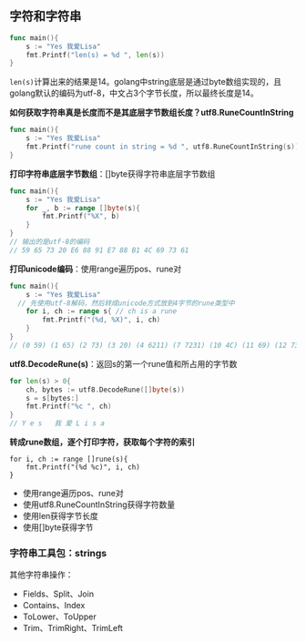 ## 字符和字符串

```go
func main(){
	s := "Yes 我爱Lisa"
	fmt.Printf("len(s) = %d ", len(s))
}
```

`len(s)`计算出来的结果是14。golang中string底层是通过byte数组实现的，且golang默认的编码为utf-8，中文占3个字节长度，所以最终长度是14。

**如何获取字符串真是长度而不是其底层字节数组长度？utf8.RuneCountInString**

```go
func main(){
	s := "Yes 我爱Lisa"
	fmt.Printf("rune count in string = %d ", utf8.RuneCountInString(s))
}
```

**打印字符串底层字节数组**：[]byte获得字符串底层字节数组

```go
func main(){
	s := "Yes 我爱Lisa"
	for _, b := range []byte(s){
		fmt.Printf("%X", b)
	}
}
// 输出的是utf-8的编码
// 59 65 73 20 E6 88 91 E7 88 B1 4C 69 73 61
```

**打印unicode编码**：使用range遍历pos、rune对

```go
func main(){
	s := "Yes 我爱Lisa"
  // 先使用utf-8解码，然后转成unicode方式放到4字节的rune类型中
	for i, ch := range s{ // ch is a rune
		fmt.Printf("(%d, %X)", i, ch)
	}
}
// (0 59) (1 65) (2 73) (3 20) (4 6211) (7 7231) (10 4C) (11 69) (12 73) (13 61)
```

**utf8.DecodeRune(s)**：返回s的第一个rune值和所占用的字节数

```go
for len(s) > 0{
	ch, bytes := utf8.DecodeRune([]byte(s))
	s = s[bytes:]
	fmt.Printf("%c ", ch)
}
// Y e s   我 爱 L i s a
```

**转成rune数组，逐个打印字符，获取每个字符的索引**

```
for i, ch := range []rune(s){
	fmt.Printf("(%d %c)", i, ch)
}
```

* 使用range遍历pos、rune对
* 使用utf8.RuneCountInString获得字符数量
* 使用len获得字节长度
* 使用[]byte获得字节

### 字符串工具包：strings

其他字符串操作：

* Fields、Split、Join
* Contains、Index
* ToLower、ToUpper
* Trim、TrimRight、TrimLeft
